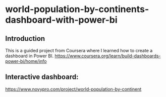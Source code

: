 # world-population-by-continents-dashboard-with-power-bi
## Introduction
This is a guided project from Coursera where I learned how to create a dashboard in Power BI.
https://www.coursera.org/learn/build-dashboards-power-bi/home/info

## Interactive dashboard:
https://www.novypro.com/project/world-population-by-continent
